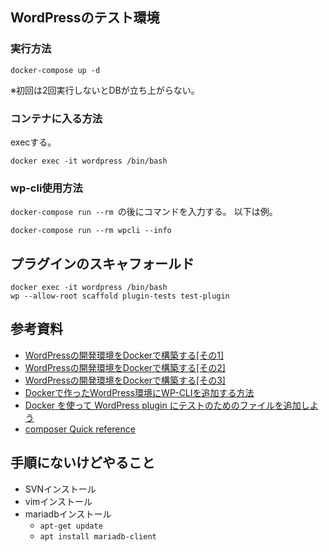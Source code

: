 ## WordPressのテスト環境
### 実行方法
```
docker-compose up -d
```
※初回は2回実行しないとDBが立ち上がらない。

### コンテナに入る方法
execする。
```
docker exec -it wordpress /bin/bash
```

### wp-cli使用方法
`docker-compose run --rm `の後にコマンドを入力する。
以下は例。
```
docker-compose run --rm wpcli --info
```

## プラグインのスキャフォールド
```
docker exec -it wordpress /bin/bash
wp --allow-root scaffold plugin-tests test-plugin
```

## 参考資料
- [WordPressの開発環境をDockerで構築する[その1]](https://samurai-project.com/articles/3397)
- [WordPressの開発環境をDockerで構築する[その2]](https://samurai-project.com/articles/3423)
- [WordPressの開発環境をDockerで構築する[その3]](https://samurai-project.com/articles/3422)
- [Dockerで作ったWordPress環境にWP-CLIを追加する方法](https://samurai-project.com/articles/3413)
- [Docker を使って WordPress plugin にテストのためのファイルを追加しよう](https://futureys.tokyo/lets-add-files-for-test-into-wordpress-plugin-by-docker/)
- [composer Quick reference](https://hub.docker.com/_/composer)

## 手順にないけどやること
- SVNインストール
- vimインストール
- mariadbインストール
    - `apt-get update`
    - `apt install mariadb-client`
